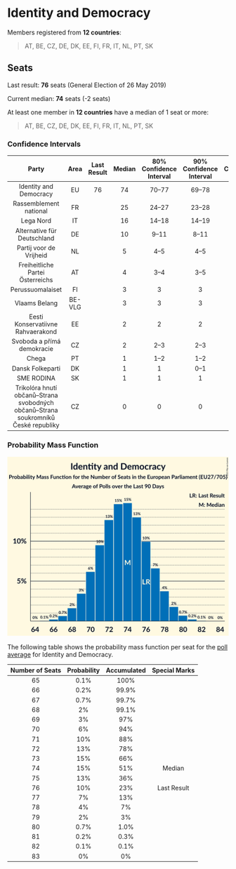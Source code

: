 # Identity and Democracy

Members registered from **12 countries**:

> AT, BE, CZ, DE, DK, EE, FI, FR, IT, NL, PT, SK

## Seats

Last result: **76** seats (General Election of 26 May 2019)

Current median: **74** seats (-2 seats)

At least one member in **12 countries** have a median of 1 seat or more:

> AT, BE, CZ, DE, DK, EE, FI, FR, IT, NL, PT, SK

### Confidence Intervals

| Party | Area | Last Result | Median | 80% Confidence Interval | 90% Confidence Interval | 95% Confidence Interval | 99% Confidence Interval |
|:-----:|:----:|:-----------:|:------:|:-----------------------:|:-----------------------:|:-----------------------:|:-----------------------:|
| Identity and Democracy | EU | 76 | 74 | 70–77 | 69–78 | 68–79 | 67–80 |
| Rassemblement national | FR | | 25 | 24–27 | 23–28 | 22–28 | 22–29 |
| Lega Nord | IT | | 16 | 14–18 | 14–19 | 14–19 | 13–20 |
| Alternative für Deutschland | DE | | 10 | 9–11 | 8–11 | 8–12 | 8–12 |
| Partij voor de Vrijheid | NL | | 5 | 4–5 | 4–5 | 4–5 | 4–6 |
| Freiheitliche Partei Österreichs | AT | | 4 | 3–4 | 3–5 | 3–5 | 3–5 |
| Perussuomalaiset | FI | | 3 | 3 | 3 | 2–3 | 2–3 |
| Vlaams Belang | BE-VLG | | 3 | 3 | 3 | 3 | 3 |
| Eesti Konservatiivne Rahvaerakond | EE | | 2 | 2 | 2 | 2 | 2–3 |
| Svoboda a přímá demokracie | CZ | | 2 | 2–3 | 2–3 | 1–3 | 1–4 |
| Chega | PT | | 1 | 1–2 | 1–2 | 1–2 | 0–2 |
| Dansk Folkeparti | DK | | 1 | 1 | 0–1 | 0–1 | 0–1 |
| SME RODINA | SK | | 1 | 1 | 1 | 1 | 0–2 |
| Trikolóra hnutí občanů–Strana svobodných občanů–Strana soukromníků České republiky | CZ | | 0 | 0 | 0 | 0 | 0–1 |

### Probability Mass Function

![Graph with seats probability mass function not yet produced](average-2021-11-30-seats-pmf-identityanddemocracy.png "Seats Probability Mass Function")

The following table shows the probability mass function per seat for the [poll average](average-2021-11-30.html) for Identity and Democracy.

| Number of Seats | Probability | Accumulated | Special Marks |
|:---------------:|:-----------:|:-----------:|:-------------:|
| 65 | 0.1% | 100% |  |
| 66 | 0.2% | 99.9% |  |
| 67 | 0.7% | 99.7% |  |
| 68 | 2% | 99.1% |  |
| 69 | 3% | 97% |  |
| 70 | 6% | 94% |  |
| 71 | 10% | 88% |  |
| 72 | 13% | 78% |  |
| 73 | 15% | 66% |  |
| 74 | 15% | 51% | Median |
| 75 | 13% | 36% |  |
| 76 | 10% | 23% | Last Result |
| 77 | 7% | 13% |  |
| 78 | 4% | 7% |  |
| 79 | 2% | 3% |  |
| 80 | 0.7% | 1.0% |  |
| 81 | 0.2% | 0.3% |  |
| 82 | 0.1% | 0.1% |  |
| 83 | 0% | 0% |  |


